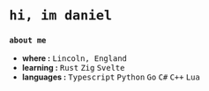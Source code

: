 # `hi, im daniel`
### `about me`
-  **where :** <kbd>Lincoln, England</kbd>
-  **learning :** <kbd>Rust</kbd> <kbd>Zig</kbd> <kbd>Svelte</kbd>
-  **languages :** <kbd>Typescript</kbd> <kbd>Python</kbd> <kbd>Go</kbd> <kbd>C#</kbd> <kbd>C++</kbd> <kbd>Lua</kbd>
